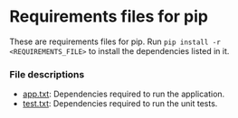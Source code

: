# Requirements files for pip
These are requirements files for pip. Run `pip install -r <REQUIREMENTS_FILE>`
to install the dependencies listed in it.

### File descriptions
* [app.txt](app.txt): Dependencies required to run the application.
* [test.txt](test.txt): Dependencies required to run the unit tests.
